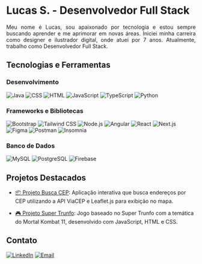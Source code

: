 # Lucas S. - Desenvolvedor Full Stack

<p style="text-align: justify">
Meu nome é Lucas, sou apaixonado por tecnologia e estou sempre buscando aprender e me aprimorar em novas áreas. Iniciei minha carreira como designer e ilustrador digital, onde atuei por 7 anos. Atualmente, trabalho como Desenvolvedor Full Stack.
</p>

## Tecnologias e Ferramentas


### Desenvolvimento

![Java](https://img.shields.io/badge/-Java-007396?style=flat-square&logo=java&logoColor=white)
![CSS](https://img.shields.io/badge/-CSS-1572B6?style=flat-square&logo=css3&logoColor=white)
![HTML](https://img.shields.io/badge/-HTML-E34F26?style=flat-square&logo=html5&logoColor=white)
![JavaScript](https://img.shields.io/badge/-JavaScript-F7DF1E?style=flat-square&logo=javascript&logoColor=black)
![TypeScript](https://img.shields.io/badge/-TypeScript-007ACC?style=flat-square&logo=typescript&logoColor=white)
![Python](https://img.shields.io/badge/-Python-3776AB?style=flat-square&logo=python&logoColor=white)


### Frameworks e Bibliotecas

![Bootstrap](https://img.shields.io/badge/-Bootstrap-7952B3?style=flat-square&logo=bootstrap&logoColor=white)
![Tailwind CSS](https://img.shields.io/badge/-Tailwind_CSS-38B2AC?style=flat-square&logo=tailwind-css&logoColor=white)
![Node.js](https://img.shields.io/badge/-Node.js-339933?style=flat-square&logo=node.js&logoColor=white)
![Angular](https://img.shields.io/badge/-Angular-DD0031?style=flat-square&logo=angular&logoColor=white)
![React](https://img.shields.io/badge/-React-61DAFB?style=flat-square&logo=react&logoColor=black)
![Next.js](https://img.shields.io/badge/-Next.js-000000?style=flat-square&logo=next.js&logoColor=white)
![Figma](https://img.shields.io/badge/-Figma-F24E1E?style=flat-square&logo=figma&logoColor=white)
![Postman](https://img.shields.io/badge/-Postman-FF6C37?style=flat-square&logo=postman&logoColor=white)
![Insomnia](https://img.shields.io/badge/-Insomnia-4000BF?style=flat-square&logo=insomnia&logoColor=white)

### Banco de Dados

![MySQL](https://img.shields.io/badge/-MySQL-4479A1?style=flat-square&logo=mysql&logoColor=white)
![PostgreSQL](https://img.shields.io/badge/-PostgreSQL-336791?style=flat-square&logo=postgresql&logoColor=white)
![Firebase](https://img.shields.io/badge/-Firebase-FFCA28?style=flat-square&logo=firebase&logoColor=black)


## Projetos Destacados

- [📦 Projeto Busca CEP](https://by-scottlucas.github.io/react-busca-cep/): Aplicação interativa que busca endereços por CEP utilizando a API ViaCEP e Leaflet.js para exibição no mapa.

- [🎮 Projeto Super Trunfo](https://by-scottlucas.github.io/js-super-trunfo/): Jogo baseado no Super Trunfo com a temática do Mortal Kombat 11, desenvolvido com JavaScript, HTML e CSS.

## Contato

[![LinkedIn](https://img.shields.io/badge/LinkedIn-0077B5?style=for-the-badge&logo=linkedin&logoColor=white)](https://www.linkedin.com/in/bylucasss/)
[![Email](https://img.shields.io/badge/Email-D14836?style=for-the-badge&logo=gmail&logoColor=white)](mailto:lucasluke307@gmail.com)